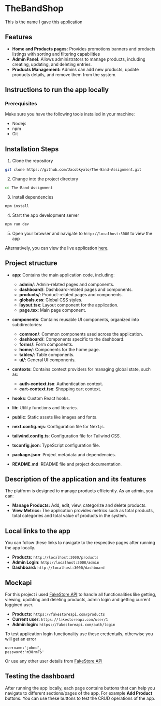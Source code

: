 # TheBandShop

This is the name I gave this application

## Features

- **Home and Products pages:** Provides promotions banners and products listings with sorting and filtering capabilities
- **Admin Panel:** Allows administrators to manage products, including creating, updating, and deleting entries.
- **Products Management:** Admins can add new products, update products details, and remove them from the system.

## Instructions to run the app locally

### Prerequisites

Make sure you have the following tools installed in your machine:

- Nodejs
- npm
- Git

## Installation Steps

1. Clone the repository

```bash
git clone https://github.com/Jacobkyalo/The-Band-Assignment.git
```

2. Change into the project directory

```bash
cd The-Band-Assignment
```

3. Install dependencies

```bash
npm install
```

4. Start the app development server

```bash
npm run dev
```

5. Open your browser and navigate to `http://localhost:3000` to view the app

Alternatively, you can view the live application [here](https://the-band-assignment.vercel.app/).

## Project structure

- **app**: Contains the main application code, including:

  - **admin/**: Admin-related pages and components.
  - **dashboard/**: Dashboard-related pages and components.
  - **products/**: Product-related pages and components.
  - **globals.css**: Global CSS styles.
  - **layout.tsx**: Layout component for the application.
  - **page.tsx**: Main page component.

- **components**: Contains reusable UI components, organized into subdirectories:

  - **common/**: Common components used across the application.
  - **dashboard/**: Components specific to the dashboard.
  - **forms/**: Form components.
  - **home/**: Components for the home page.
  - **tables/**: Table components.
  - **ui/**: General UI components.

- **contexts**: Contains context providers for managing global state, such as:

  - **auth-context.tsx**: Authentication context.
  - **cart-context.tsx**: Shopping cart context.

- **hooks**: Custom React hooks.
- **lib**: Utility functions and libraries.
- **public**: Static assets like images and fonts.
- **next.config.mjs**: Configuration file for Next.js.
- **tailwind.config.ts**: Configuration file for Tailwind CSS.
- **tsconfig.json**: TypeScript configuration file.
- **package.json**: Project metadata and dependencies.
- **README.md**: README file and project documentation.

## Description of the application and its features

The platform is designed to manage products efficiently. As an admin, you can:

- **Manage Products:** Add, edit, view, categorize and delete products.
- **View Metrics:** The application provides metrics such as total products, total categories and total value of products in the system.

## Local links to the app

You can follow these links to navigate to the respective pages after running the app locally.

- **Products:** `http://localhost:3000/products`
- **Admin Login:** `http://localhost:3000/admin`
- **Dashboard:** `http://localhost:3000/dashboard`

## Mockapi

For this project i used [FakeStore API](https://fakestoreapi.com/docs) to handle all functionalities like getting, viewing, updating and deleting products, admin login and getting current loggined user.

- **Products:** `https://fakestoreapi.com/products`
- **Current user:** `https://fakestoreapi.com/user/1`
- **Admin login:** `https://fakestoreapi.com/auth/login`

To test application login functionality use these credentails, otherwise you will get an error

```
username:'johnd',
password:'m38rmF$'
```

Or use any other user details from [FakeStore API](https://fakestoreapi.com/user)

## Testing the dashboard

After running the app locally, each page contains buttons that can help you navigate to different sections/pages of the app. For example **Add Product** buttons. You can use these buttons to test the CRUD operations of the app.
